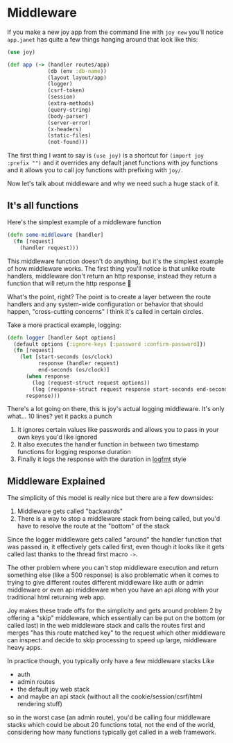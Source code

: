 # Middleware

If you make a new joy app from the command line with `joy new` you'll notice `app.janet` has quite a few things hanging around that look like this:

```clojure
(use joy)

(def app (-> (handler routes/app)
             (db (env :db-name))
             (layout layout/app)
             (logger)
             (csrf-token)
             (session)
             (extra-methods)
             (query-string)
             (body-parser)
             (server-error)
             (x-headers)
             (static-files)
             (not-found)))
```

The first thing I want to say is `(use joy)` is a shortcut for `(import joy :prefix "")` and it overrides any default janet functions with joy functions and it allows you to call joy functions with prefixing with `joy/`.

Now let's talk about middleware and why we need such a huge stack of it.

## It's all functions

Here's the simplest example of a middleware function

```clojure
(defn some-middleware [handler]
  (fn [request]
    (handler request)))
```

This middleware function doesn't do anything, but it's the simplest example of how middleware works.
The first thing you'll notice is that unlike route handlers, middleware don't return an http response, instead they return a function that will return the http response 🤯

What's the point, right? The point is to create a layer between the route handlers and any system-wide configuration or behavior that should happen, "cross-cutting concerns" I think it's called in certain circles.

Take a more practical example, logging:

```clojure
(defn logger [handler &opt options]
  (default options {:ignore-keys [:password :confirm-password]})
  (fn [request]
    (let [start-seconds (os/clock)
          response (handler request)
          end-seconds (os/clock)]
      (when response
        (log (request-struct request options))
        (log (response-struct request response start-seconds end-seconds)))
      response)))
```

There's a lot going on there, this is joy's actual logging middleware. It's only what... 10 lines? yet it packs a punch

1. It ignores certain values like passwords and allows you to pass in your own keys you'd like ignored
2. It also executes the handler function in between two timestamp functions for logging response duration
3. Finally it logs the response with the duration in [logfmt](https://www.brandur.org/logfmt) style

## Middleware Explained

The simplicity of this model is really nice but there are a few downsides:

1. Middleware gets called "backwards"
2. There is a way to stop a middleware stack from being called, but you'd have to resolve the route at the "bottom" of the stack

Since the logger middleware gets called "around" the handler function that was passed in, it effectively gets called first, even though
it looks like it gets called last thanks to the thread first macro `->`.

The other problem where you can't stop middleware execution and return something else (like a 500 response) is also problematic when it comes to trying to give different routes different middleware like auth or admin middleware or even api middleware when you have an api along with your traditional html returning web app.

Joy makes these trade offs for the simplicity and gets around problem 2 by offering a "skip" middleware, which essentially can be put on the bottom (or called last) in the web middleware stack and calls the routes first and merges "has this route matched key" to the request which other middleware can inspect and decide to skip processing to speed up large, middleware heavy apps.

In practice though, you typically only have a few middleware stacks Like

- auth
- admin routes
- the default joy web stack
- and maybe an api stack (without all the cookie/session/csrf/html rendering stuff)

so in the worst case (an admin route), you'd be calling four middleware stacks which could be about 20 functions total, not the end of the world, considering how many functions typically get called in a web framework.

